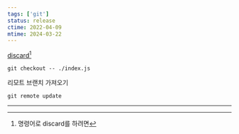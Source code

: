 ```yaml
---
tags: ['git']
status: release
ctime: 2022-04-09
mtime: 2024-03-22
---
```


[discard](https://stackoverflow.com/questions/52704/how-do-i-discard-unstaged-changes-in-git)[^1]

```
git checkout -- ./index.js
```

리모트 브랜치 가져오기

```
git remote update
```

---

[^1]: 명령어로 discard를 하려면